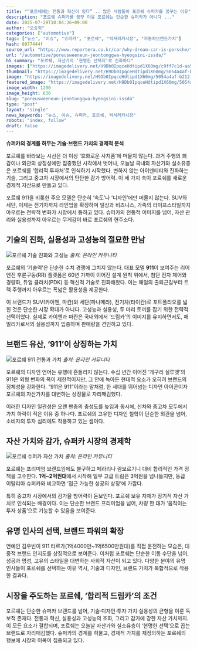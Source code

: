 ```yaml
---
title: "“포르쉐에는 전통과 혁신이 있다” .. 많은 사람들이 포르쉐 슈퍼카를 꿈꾸는 이유"
description: "포르쉐 슈퍼카를 꿈꾸 이유 포르쉐는 단순한 슈퍼카가 아니다 ..."
date: 2025-07-29T10:04:36+09:00
author: "오승희"
categories: ["automotive"]
tags: ["뉴스", "이슈", "슈퍼카", "포르쉐", "럭셔리카시장", "자동차브랜드가치"]
hash: 0077444f
source_url: "https://www.reportera.co.kr/car/why-dream-car-is-porsche/"
url: "/automotive/poreusweeneun-jeontonggwa-hyeogsini-issda/"
h5_summary: "포르쉐, 자산가의 ‘현명한 선택지’로 진화하다"
images: ["https://imagedelivery.net/H9Db0IpqceHdtipd1X60mg/c9ff7c1d-aa52-430d-a97c-3d21831a3d00/public", "https://imagedelivery.net/H9Db0IpqceHdtipd1X60mg/23d262f0-113d-46aa-2e62-3b4ce9c7d700/public", "https://imagedelivery.net/H9Db0IpqceHdtipd1X60mg/a76b096d-a389-4f84-6c16-bc89823cdb00/public", "https://imagedelivery.net/H9Db0IpqceHdtipd1X60mg/5054a4af-b212-4dc8-5160-0793720f4200/public"]
thumbnail: "https://imagedelivery.net/H9Db0IpqceHdtipd1X60mg/5054a4af-b212-4dc8-5160-0793720f4200/public"
image: "https://imagedelivery.net/H9Db0IpqceHdtipd1X60mg/5054a4af-b212-4dc8-5160-0793720f4200/public"
featured_image: "https://imagedelivery.net/H9Db0IpqceHdtipd1X60mg/5054a4af-b212-4dc8-5160-0793720f4200/public"
image_width: 1200
image_height: 630
slug: "poreusweeneun-jeontonggwa-hyeogsini-issda"
type: "post"
layout: "single"
news_keywords: "뉴스, 이슈, 슈퍼카, 포르쉐, 럭셔리카시장"
robots: "index, follow"
draft: false
---
```


**슈퍼카의 경계를 허무는 기술·브랜드 가치의 경제적 분석**

포르쉐를 바라보는 시선은 더 이상 ‘호화로운 사치품’에 머물지 않는다. 과거 주행의 쾌감이나 외관의 상징성에만 집중했던 시각에서 벗어나, 오늘날 국내외 자산가와 실소유층은 포르쉐를 ‘합리적 투자처’로 인식하기 시작했다. 변하지 않는 아이덴티티와 진화하는 기술, 그리고 중고차 시장에서의 탄탄한 감가 방어력. 이 세 가지 축이 포르쉐를 새로운 경제적 자산으로 만들고 있다.

포르쉐 911을 비롯한 주요 모델은 단순히 ‘속도’나 ‘디자인’에만 머물지 않는다. SUV와 세단, 이제는 전기차까지 라인업을 확장하며 일상과 비즈니스, 가족의 라이프스타일까지 아우르는 전략적 변화가 시장에서 통하고 있다. 슈퍼카의 전통적 이미지를 넘어, 자산 관리와 실용성까지 아우르는 무게감이 바로 포르쉐의 현주소다.

## 기술의 진화, 실용성과 고성능의 절묘한 만남

![포르쉐 기술 진화와 고성능](https://imagedelivery.net/H9Db0IpqceHdtipd1X60mg/a76b096d-a389-4f84-6c16-bc89823cdb00/public)
*출처: 온라인 커뮤니티*


포르쉐의 ‘기술력’은 단순한 수치 경쟁에 그치지 않는다. 대표 모델 **911**이 보여주는 리어 엔진 후륜구동(RR) 플랫폼은 60년 가까이 이어진 설계 원칙 위에서, 첨단 전자 제어와 경량화, 듀얼 클러치(PDK) 등 혁신적 기술로 진화해왔다. 이는 매일의 출퇴근길부터 트랙 주행까지 아우르는 폭넓은 활용성을 제공한다.

이 브랜드가 SUV(카이엔, 마칸)와 세단(파나메라), 전기차(타이칸)로 포트폴리오를 넓힌 것은 단순한 시장 확대가 아니다. 고성능과 실용성, 두 마리 토끼를 잡기 위한 전략적 선택이었다. 실제로 카이엔과 마칸은 국내외에서 ‘드림카’의 이미지를 유지하면서도, 패밀리카로서의 실용성까지 입증하며 판매량을 견인하고 있다.

## 브랜드 유산, ‘911’이 상징하는 가치

![포르쉐 911 전통과 가치](https://imagedelivery.net/H9Db0IpqceHdtipd1X60mg/c9ff7c1d-aa52-430d-a97c-3d21831a3d00/public)
*출처: 온라인 커뮤니티*


포르쉐의 디자인 언어는 유행에 흔들리지 않는다. 수십 년간 이어진 ‘개구리 실루엣’의 911은 외형 변화의 폭이 제한적이지만, 그 안에 녹아든 현대적 요소가 오히려 브랜드의 정체성을 강화한다. “911은 911”이라는 말처럼, 한 세대를 뛰어넘는 디자인 아이콘이자 포르쉐의 자산가치를 대변하는 상징물로 자리매김했다.

이러한 디자인 일관성은 오랜 팬층의 충성도를 높임과 동시에, 신차와 중고차 모두에서 가치 하락이 적은 이유 중 하나다. 포르쉐의 고유한 디자인 철학이 단순한 외관을 넘어, 소비자의 투자 심리에도 작용하고 있는 셈이다.

## 자산 가치와 감가, 슈퍼카 시장의 경제학

![포르쉐 슈퍼카 자산 가치](https://imagedelivery.net/H9Db0IpqceHdtipd1X60mg/23d262f0-113d-46aa-2e62-3b4ce9c7d700/public)
*출처: 온라인 커뮤니티*


포르쉐는 프리미엄 브랜드임에도 불구하고 페라리나 람보르기니 대비 합리적인 가격 정책을 고수한다. **1억~2억원대**에서 시작해 일부 고급 트림은 3억원을 넘나들지만, 동급 이탈리아 슈퍼카와 비교하면 ‘접근 가능한 성공의 상징’에 가깝다.

특히 중고차 시장에서의 감가율 방어력이 돋보인다. 포르쉐 보유 자체가 장기적 자산 가치로 인식되는 배경이다. 이는 단순한 브랜드 프리미엄을 넘어, 차량 한 대가 ‘움직이는 투자 상품’으로 기능할 수 있음을 보여준다.

## 유명 인사의 선택, 브랜드 파워의 확장

연예인 김우빈이 911 타르가(1억4000만~1억6500만원대)를 직접 운전하는 모습은, 대중적 브랜드 인지도를 상징적으로 보여준다. 이처럼 포르쉐는 단순한 이동 수단을 넘어, 성공과 명성, 고유의 스타일을 대변하는 사회적 자산이 되고 있다. 다양한 분야의 유명 인사들이 포르쉐를 선택하는 이유 역시, 기술과 디자인, 브랜드 가치가 복합적으로 작용한 결과다.

## 시장을 주도하는 포르쉐, ‘합리적 드림카’의 조건

포르쉐는 단순한 슈퍼카 브랜드를 넘어, 기술·디자인·투자 가치·실용성의 균형을 이룬 독보적 존재다. 전통과 혁신, 실용성과 고성능의 조화, 그리고 감가에 강한 자산 가치까지. 이 모든 요소가 결합되며, 포르쉐는 오늘날 자산가와 실소유층이 ‘현명한 선택’으로 꼽는 브랜드로 자리매김했다. 슈퍼카의 경계를 허물고, 경제적 가치를 재정의하는 포르쉐의 행보에 시장의 이목이 집중되고 있다.
